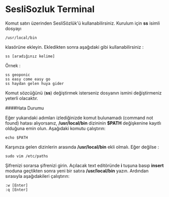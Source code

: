 SesliSozluk Terminal
====================

Komut satırı üzerinden SesliSözlük'ü kullanabilirsiniz. Kurulum için **ss** isimli dosyayı
```
/usr/local/bin
```
klasörüne ekleyin. Ekledikten sonra aşağıdaki gibi kullanabilirsiniz :
```
ss [aradığınız kelime]
```
Örnek :
```
ss geoponic
ss easy come easy go
ss haydan gelen huya gider
```
Komut sözcüğünü (**ss**) değiştirmek isterseniz dosyanın ismini değiştirmeniz yeterli olacaktır.

####Hata Durumu

Eğer yukarıdaki adımları izlediğinizde komut bulunamadı (command not found) hatası alıyorsanız, **/usr/local/bin** dizininin **$PATH** değişkenine kayıtlı olduğuna emin olun. Aşağıdaki komutu çalıştırın:
```
echo $PATH
```
Karşınıza gelen dizinlerin arasında **/usr/local/bin** ekli olmalı. Eğer değilse :
```
sudo vim /etc/paths
```
Şifrenizi sorarsa şifrenizi girin. Açılacak text editöründe **i** tuşuna basıp **insert** moduna geçtikten sonra yeni bir satıra **/usr/local/bin** yazın. Ardından sırasıyla aşağıdakileri çalıştırın:
```
:w [Enter]
:q [Enter]
```
